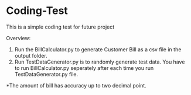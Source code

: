 # Coding-Test
This is a simple coding test for future project

Overview:

1. Run the BillCalculator.py to generate Customer Bill as a csv file in the output folder.
2. Run TestDataGenerator.py is to randomly generate test data. You have to run BillCalculator.py seperately after each time you run TestDataGenerator.py file.

*The amount of bill has accuracy up to two decimal point.
